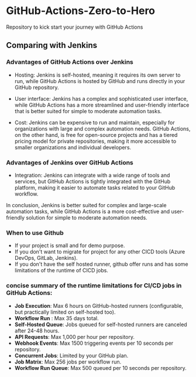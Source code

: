 # GitHub-Actions-Zero-to-Hero
Repository to kick start your journey with GitHub Actions

## Comparing with Jenkins 

### Advantages of GitHub Actions over Jenkins

- Hosting: Jenkins is self-hosted, meaning it requires its own server to run, while GitHub Actions is hosted by GitHub and runs directly in your GitHub repository.

- User interface: Jenkins has a complex and sophisticated user interface, while GitHub Actions has a more streamlined and user-friendly interface that is better suited for simple to moderate automation tasks.

- Cost: Jenkins can be expensive to run and maintain, especially for organizations with large and complex automation needs. GitHub Actions, on the other hand, is free for open-source projects and has a tiered pricing model for private repositories, making it more accessible to smaller organizations and individual developers.

### Advantages of Jenkins over GitHub Actions

- Integration: Jenkins can integrate with a wide range of tools and services, but GitHub Actions is tightly integrated with the GitHub platform, making it easier to automate tasks related to your GitHub workflow.

In conclusion, Jenkins is better suited for complex and large-scale automation tasks, while GitHub Actions is a more cost-effective and user-friendly solution for simple to moderate automation needs.

### When to use Github 
  - If your project is small and for demo purpose.
  - If you don't want to migrate for project for any other CICD tools (Azure DevOps, GitLab, Jenkins).
  - If you don't have the self hosted runner, github offer runs and has some limitations of the runtime of CICD jobs.

### concise summary of the runtime limitations for CI/CD jobs in GitHub Actions:

* **Job Execution**: Max 6 hours on GitHub-hosted runners (configurable, but practically limited on self-hosted too).
* **Workflow Run** : Max 35 days total.
* **Self-Hosted Queue**: Jobs queued for self-hosted runners are canceled after 24-48 hours.
* **API Requests**: Max 1,000 per hour per repository.
* **Webhook Events**: Max 1500 triggering events per 10 seconds per repository.
* **Concurrent Jobs**: Limited by your GitHub plan.
* **Job Matrix**: Max 256 jobs per workflow run.
* **Workflow Run Queue**: Max 500 queued per 10 seconds per repository.
